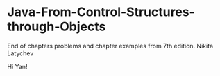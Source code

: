 # Java-From-Control-Structures-through-Objects
End of chapters problems and chapter examples from 7th edition.
Nikita Latychev



Hi Yan!
